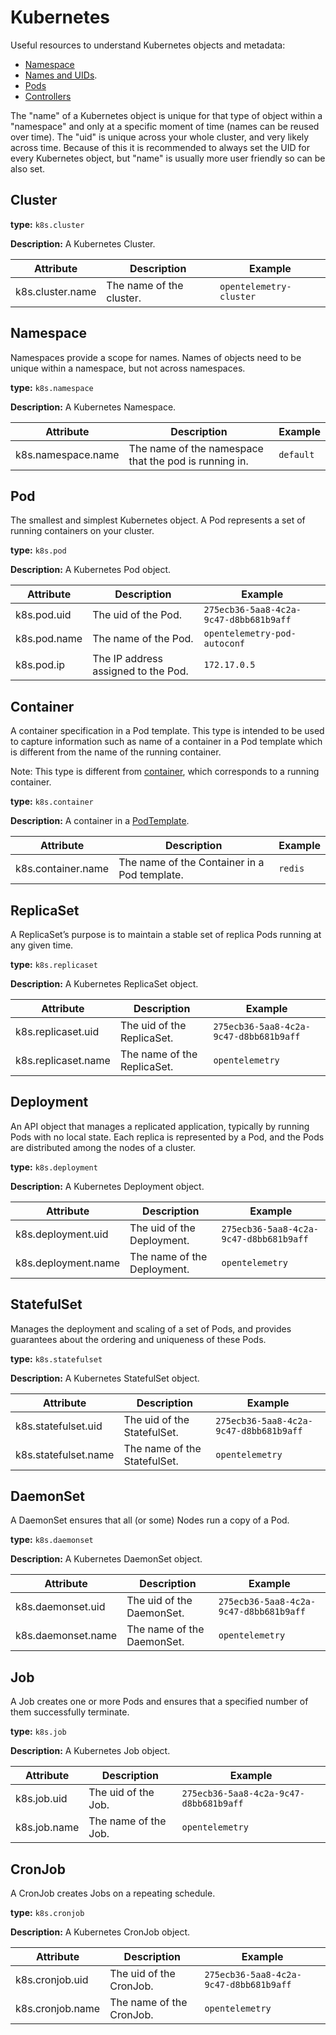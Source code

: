 # Kubernetes

Useful resources to understand Kubernetes objects and metadata:

* [Namespace](https://kubernetes.io/docs/concepts/overview/working-with-objects/namespaces/)
* [Names and UIDs](https://kubernetes.io/docs/concepts/overview/working-with-objects/names/).
* [Pods](https://kubernetes.io/docs/concepts/workloads/pods/)
* [Controllers](https://kubernetes.io/docs/concepts/workloads/controllers/)

The "name" of a Kubernetes object is unique for that type of object within a
"namespace" and only at a specific moment of time (names can be reused over
time). The "uid" is unique across your whole cluster, and very likely across
time. Because of this it is recommended to always set the UID for every
Kubernetes object, but "name" is usually more user friendly so can be also set.

## Cluster

**type:** `k8s.cluster`

**Description:** A Kubernetes Cluster.

| Attribute  | Description  | Example  |
|---|---|---|
| k8s.cluster.name | The name of the cluster. | `opentelemetry-cluster` |

## Namespace

Namespaces provide a scope for names. Names of objects need to be unique within
a namespace, but not across namespaces.

**type:** `k8s.namespace`

**Description:** A Kubernetes Namespace.

| Attribute  | Description  | Example  |
|---|---|---|
| k8s.namespace.name | The name of the namespace that the pod is running in. | `default` |

## Pod

The smallest and simplest Kubernetes object. A Pod represents a set of running
containers on your cluster.

**type:** `k8s.pod`

**Description:** A Kubernetes Pod object.

| Attribute  | Description  | Example  |
|---|---|---|
| k8s.pod.uid | The uid of the Pod. | `275ecb36-5aa8-4c2a-9c47-d8bb681b9aff` |
| k8s.pod.name | The name of the Pod. | `opentelemetry-pod-autoconf` |
| k8s.pod.ip | The IP address assigned to the Pod. | `172.17.0.5` |

## Container

A container specification in a Pod template. This type is intended to be used to
capture information such as name of a container in a Pod template which is different
from the name of the running container.

Note: This type is different from [container](./container.md), which corresponds
to a running container.

**type:** `k8s.container`

**Description:** A container in a [PodTemplate](https://kubernetes.io/docs/concepts/workloads/pods/#pod-templates).

| Attribute  | Description  | Example  |
|---|---|---|
| k8s.container.name | The name of the Container in a Pod template. | `redis` |

## ReplicaSet

A ReplicaSet’s purpose is to maintain a stable set of replica Pods running at
any given time.

**type:** `k8s.replicaset`

**Description:** A Kubernetes ReplicaSet object.

| Attribute  | Description  | Example  |
|---|---|---|
| k8s.replicaset.uid | The uid of the ReplicaSet. | `275ecb36-5aa8-4c2a-9c47-d8bb681b9aff` |
| k8s.replicaset.name | The name of the ReplicaSet. | `opentelemetry` |

## Deployment

An API object that manages a replicated application, typically by running Pods
with no local state. Each replica is represented by a Pod, and the Pods are
distributed among the nodes of a cluster.

**type:** `k8s.deployment`

**Description:** A Kubernetes Deployment object.

| Attribute  | Description  | Example  |
|---|---|---|
| k8s.deployment.uid | The uid of the Deployment. | `275ecb36-5aa8-4c2a-9c47-d8bb681b9aff` |
| k8s.deployment.name | The name of the Deployment. | `opentelemetry` |

## StatefulSet

Manages the deployment and scaling of a set of Pods, and provides guarantees
about the ordering and uniqueness of these Pods.

**type:** `k8s.statefulset`

**Description:** A Kubernetes StatefulSet object.

| Attribute  | Description  | Example  |
|---|---|---|
| k8s.statefulset.uid | The uid of the StatefulSet. | `275ecb36-5aa8-4c2a-9c47-d8bb681b9aff` |
| k8s.statefulset.name | The name of the StatefulSet. | `opentelemetry` |

## DaemonSet

A DaemonSet ensures that all (or some) Nodes run a copy of a Pod.

**type:** `k8s.daemonset`

**Description:** A Kubernetes DaemonSet object.

| Attribute  | Description  | Example  |
|---|---|---|
| k8s.daemonset.uid | The uid of the DaemonSet. | `275ecb36-5aa8-4c2a-9c47-d8bb681b9aff` |
| k8s.daemonset.name | The name of the DaemonSet. | `opentelemetry` |

## Job

A Job creates one or more Pods and ensures that a specified number of them
successfully terminate.

**type:** `k8s.job`

**Description:** A Kubernetes Job object.

| Attribute  | Description  | Example  |
|---|---|---|
| k8s.job.uid | The uid of the Job. | `275ecb36-5aa8-4c2a-9c47-d8bb681b9aff` |
| k8s.job.name | The name of the Job. | `opentelemetry` |

## CronJob

A CronJob creates Jobs on a repeating schedule.

**type:** `k8s.cronjob`

**Description:** A Kubernetes CronJob object.

| Attribute  | Description  | Example  |
|---|---|---|
| k8s.cronjob.uid | The uid of the CronJob. | `275ecb36-5aa8-4c2a-9c47-d8bb681b9aff` |
| k8s.cronjob.name | The name of the CronJob. | `opentelemetry` |
